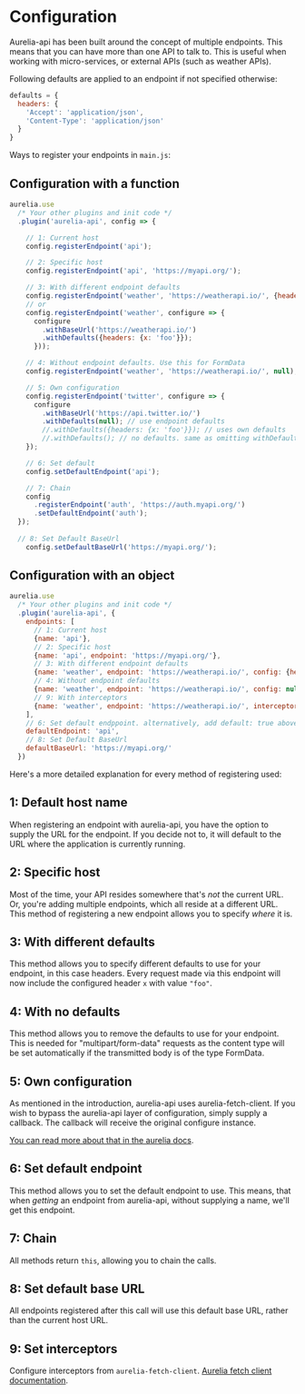 # Configuration

Aurelia-api has been built around the concept of multiple endpoints. This means that you can have more than one API to talk to. This is useful when working with micro-services, or external APIs (such as weather APIs).

Following defaults are applied to an endpoint if not specified otherwise:

```js
defaults = {
  headers: {
    'Accept': 'application/json',
    'Content-Type': 'application/json'
  }
}
```

Ways to register your endpoints in `main.js`:

## Configuration with a function
```js
aurelia.use
  /* Your other plugins and init code */
  .plugin('aurelia-api', config => {

    // 1: Current host
    config.registerEndpoint('api');

    // 2: Specific host
    config.registerEndpoint('api', 'https://myapi.org/');

    // 3: With different endpoint defaults
    config.registerEndpoint('weather', 'https://weatherapi.io/', {headers: {x: 'foo'}});
    // or
    config.registerEndpoint('weather', configure => {
      configure
        .withBaseUrl('https://weatherapi.io/')
        .withDefaults({headers: {x: 'foo'}});
      }));

    // 4: Without endpoint defaults. Use this for FormData
    config.registerEndpoint('weather', 'https://weatherapi.io/', null);

    // 5: Own configuration
    config.registerEndpoint('twitter', configure => {
      configure
        .withBaseUrl('https://api.twitter.io/')
        .withDefaults(null); // use endpoint defaults
        //.withDefaults({headers: {x: 'foo'}}); // uses own defaults
        //.withDefaults(); // no defaults. same as omitting withDefaults()
    });

    // 6: Set default
    config.setDefaultEndpoint('api');

    // 7: Chain
    config
      .registerEndpoint('auth', 'https://auth.myapi.org/')
      .setDefaultEndpoint('auth');
  });
  
  // 8: Set Default BaseUrl
    config.setDefaultBaseUrl('https://myapi.org/');
```


## Configuration with an object

```js
aurelia.use
  /* Your other plugins and init code */
  .plugin('aurelia-api', {
    endpoints: [
      // 1: Current host
      {name: 'api'},
      // 2: Specific host
      {name: 'api', endpoint: 'https://myapi.org/'},
      // 3: With different endpoint defaults
      {name: 'weather', endpoint: 'https://weatherapi.io/', config: {headers: {x: 'foo'}}},
      // 4: Without endpoint defaults
      {name: 'weather', endpoint: 'https://weatherapi.io/', config: null};
      // 9: With interceptors
      {name: 'weather', endpoint: 'https://weatherapi.io/', interceptors: { request(request) { return request; } }};
    ],
    // 6: Set default endppoint. alternatively, add default: true above
    defaultEndpoint: 'api',
    // 8: Set Default BaseUrl
    defaultBaseUrl: 'https://myapi.org/'
  })
```

Here's a more detailed explanation for every method of registering used:

## 1: Default host name

When registering an endpoint with aurelia-api, you have the option to supply the URL for the endpoint. If you decide not to, it will default to the URL where the application is currently running.

## 2: Specific host

Most of the time, your API resides somewhere that's _not_ the current URL. Or, you're adding multiple endpoints, which all reside at a different URL. This method of registering a new endpoint allows you to specify _where_ it is.

## 3: With different defaults

This method allows you to specify different defaults to use for your endpoint, in this case headers. Every request made via this endpoint will now include the configured header `x` with value `"foo"`.

## 4: With no defaults

This method allows you to remove the defaults to use for your endpoint. This is needed for "multipart/form-data" requests as the content type will be set automatically if the transmitted body is of the type FormData.

## 5: Own configuration

As mentioned in the introduction, aurelia-api uses aurelia-fetch-client. If you wish to bypass the aurelia-api layer of configuration, simply supply a callback. The callback will receive the original configure instance.

[You can read more about that in the aurelia docs](http://aurelia.io/docs.html#/aurelia/fetch-client/latest/doc/api/class/HttpClientConfiguration).

## 6: Set default endpoint

This method allows you to set the default endpoint to use. This means, that when _getting_ an endpoint from aurelia-api, without supplying a name, we'll get this endpoint.

## 7: Chain

All methods return `this`, allowing you to chain the calls.

## 8: Set default base URL

All endpoints registered after this call will use this default base URL, rather than the current host URL. 

## 9: Set interceptors

Configure interceptors from `aurelia-fetch-client`. [Aurelia fetch client documentation](https://aurelia.io/docs/plugins/http-services#aurelia-fetch-client).